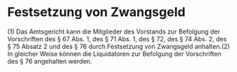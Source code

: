 # Festsetzung von Zwangsgeld

(1) Das Amtsgericht kann die Mitglieder des Vorstands zur Befolgung der Vorschriften des § 67 Abs. 1, des § 71 Abs. 1, des § 72, des § 74 Abs. 2, des § 75 Absatz 2 und des § 76 durch Festsetzung von Zwangsgeld anhalten.(2) In gleicher Weise können die Liquidatoren zur Befolgung der Vorschriften des § 76 angehalten werden. 

